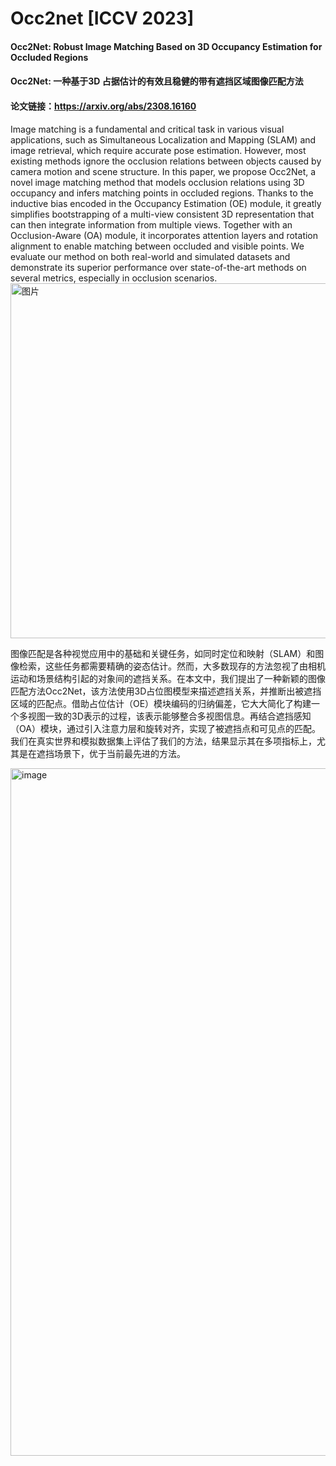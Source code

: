 # Occ2net [ICCV 2023]
#### Occ2Net: Robust Image Matching Based on 3D Occupancy Estimation for Occluded Regions
  
#### Occ2Net: 一种基于3D 占据估计的有效且稳健的带有遮挡区域图像匹配方法

#### 论文链接：https://arxiv.org/abs/2308.16160

Image matching is a fundamental and critical task in various visual applications, such as Simultaneous Localization and Mapping (SLAM) and image retrieval, which require accurate pose estimation. However, most existing methods ignore the occlusion relations between objects caused by camera motion and scene structure. In this paper, we propose Occ2Net, a novel image matching method that models occlusion relations using 3D occupancy and infers matching points in occluded regions. Thanks to the inductive bias encoded in the Occupancy Estimation (OE) module, it greatly simplifies bootstrapping of a multi-view consistent 3D representation that can then integrate information from multiple views. Together with an Occlusion-Aware (OA) module, it incorporates attention layers and rotation alignment to enable matching between occluded and visible points. We evaluate our method on both real-world and simulated datasets and demonstrate its superior performance over state-of-the-art methods on several metrics, especially in occlusion scenarios.
<img width="568" alt="图片" src="https://github.com/megvii-research/Occ2net/assets/106311350/681a9bb8-593c-4f25-84f1-e62dad238051">

图像匹配是各种视觉应用中的基础和关键任务，如同时定位和映射（SLAM）和图像检索，这些任务都需要精确的姿态估计。然而，大多数现存的方法忽视了由相机运动和场景结构引起的对象间的遮挡关系。在本文中，我们提出了一种新颖的图像匹配方法Occ2Net，该方法使用3D占位图模型来描述遮挡关系，并推断出被遮挡区域的匹配点。借助占位估计（OE）模块编码的归纳偏差，它大大简化了构建一个多视图一致的3D表示的过程，该表示能够整合多视图信息。再结合遮挡感知（OA）模块，通过引入注意力层和旋转对齐，实现了被遮挡点和可见点的匹配。我们在真实世界和模拟数据集上评估了我们的方法，结果显示其在多项指标上，尤其是在遮挡场景下，优于当前最先进的方法。


<img width="1100" alt="image" src="https://github.com/megvii-research/Occ2net/assets/106311350/b0a2f03b-67bf-48fc-813e-d4b2f37d5070">





